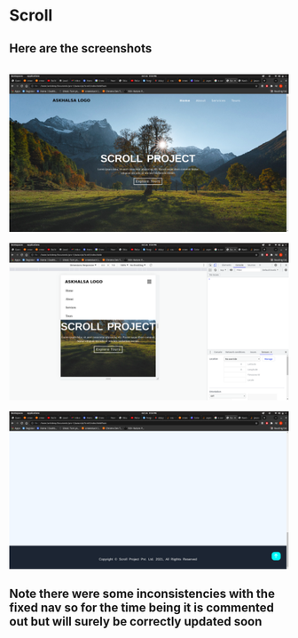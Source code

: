# Scroll

## Here are the screenshots 

<br>

<img src="./images/ss1.png">

<br>

<br>

<img src="./images/ss2.png">

<br>

<br>

<img src="./images/ss3.png">

<br>

## Note there were some inconsistencies with the fixed nav so for the time being it is commented out but will surely be correctly updated soon